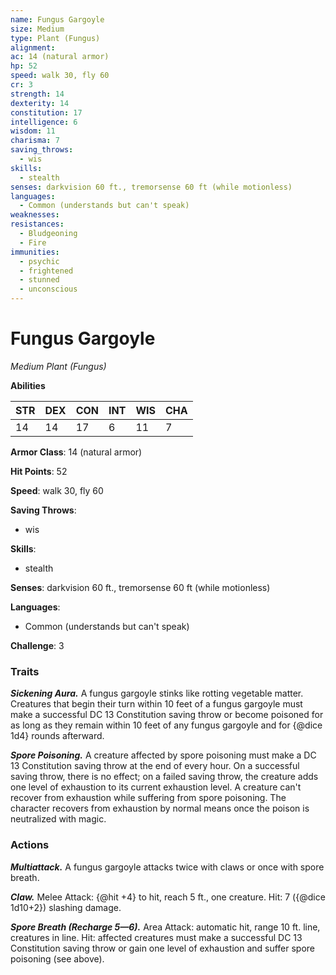 ```yaml
---
name: Fungus Gargoyle
size: Medium
type: Plant (Fungus)
alignment: 
ac: 14 (natural armor)
hp: 52
speed: walk 30, fly 60
cr: 3
strength: 14
dexterity: 14
constitution: 17
intelligence: 6
wisdom: 11
charisma: 7
saving_throws:
  - wis
skills:
  - stealth
senses: darkvision 60 ft., tremorsense 60 ft (while motionless)
languages:
  - Common (understands but can't speak)
weaknesses:
resistances:
  - Bludgeoning
  - Fire
immunities:
  - psychic
  - frightened
  - stunned
  - unconscious
---
```


# Fungus Gargoyle

*Medium Plant (Fungus)*

**Abilities**

| STR | DEX | CON | INT | WIS | CHA |
| --- | --- | --- | --- | --- | --- |
| 14 | 14 | 17 | 6 | 11 | 7 |

**Armor Class**: 14 (natural armor)

**Hit Points**: 52

**Speed**: walk 30, fly 60

**Saving Throws**:
  - wis

**Skills**:
  - stealth

**Senses**: darkvision 60 ft., tremorsense 60 ft (while motionless)

**Languages**:
  - Common (understands but can't speak)

**Challenge**: 3

### Traits
***Sickening Aura.*** A fungus gargoyle stinks like rotting vegetable matter. Creatures that begin their turn within 10 feet of a fungus gargoyle must make a successful DC 13 Constitution saving throw or become poisoned for as long as they remain within 10 feet of any fungus gargoyle and for {@dice 1d4} rounds afterward.

***Spore Poisoning.*** A creature affected by spore poisoning must make a DC 13 Constitution saving throw at the end of every hour. On a successful saving throw, there is no effect; on a failed saving throw, the creature adds one level of exhaustion to its current exhaustion level. A creature can't recover from exhaustion while suffering from spore poisoning. The character recovers from exhaustion by normal means once the poison is neutralized with magic.

### Actions
***Multiattack.*** A fungus gargoyle attacks twice with claws or once with spore breath.

***Claw.*** Melee Attack: {@hit +4} to hit, reach 5 ft., one creature. Hit: 7 ({@dice 1d10+2}) slashing damage.

***Spore Breath (Recharge 5—6).*** Area Attack: automatic hit, range 10 ft. line, creatures in line. Hit: affected creatures must make a successful DC 13 Constitution saving throw or gain one level of exhaustion and suffer spore poisoning (see above).

